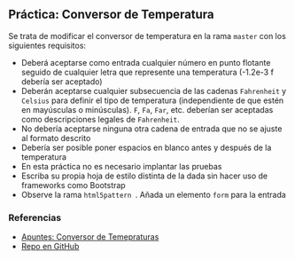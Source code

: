 ## Práctica: Conversor de Temperatura

Se trata de modificar el conversor de temperatura en la rama `master` con los siguientes requisitos:

*  Deberá aceptarse como entrada cualquier número en punto flotante seguido de cualquier letra que represente una temperatura (-1.2e-3 f debería ser aceptado)
* Deberán aceptarse cualquier subsecuencia de las cadenas `Fahrenheit` y `Celsius` para definir el tipo de temperatura (independiente de que estén en mayúsculas o minúsculas). `F`, `Fa`, `Far`, etc. deberían ser aceptadas como descripciones legales de   `Fahrenheit`.
* No debería aceptarse ninguna otra cadena de entrada que no se ajuste al formato descrito
* Debería ser posible poner espacios en blanco antes y después de la temperatura
* En esta práctica no es necesario implantar las pruebas 
* Escriba su propia hoja de estilo distinta de la dada sin hacer uso de frameworks como Bootstrap
* Observe la rama `html5pattern `. Añada un elemento `form` para la entrada

### Referencias

* [Apuntes: Conversor de Temepraturas](http://crguezl.github.io/pl-html/node9.html)
* [Repo en GitHub](https://github.com/crguezl/ull-etsii-grado-pl-1213-temperature-converter/tree/master)
